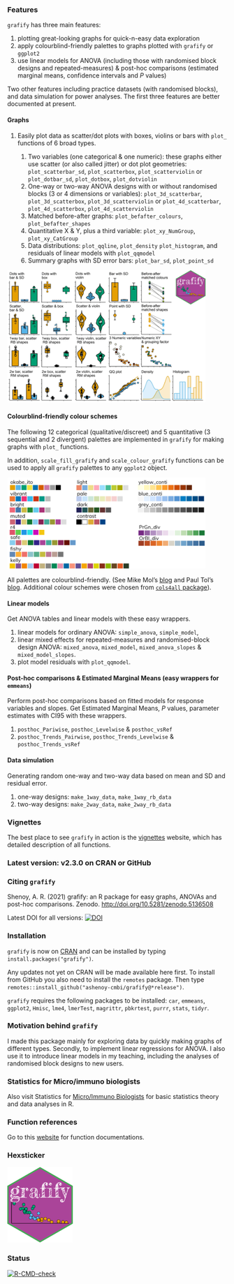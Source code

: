 
### Features

`grafify` has three main features:

1.  plotting great-looking graphs for quick-n-easy data exploration
2.  apply colourblind-friendly palettes to graphs plotted with `grafify`
    or `ggplot2`
3.  use linear models for ANOVA (including those with randomised block
    designs and repeated-measures) & post-hoc comparisons (estimated
    marginal means, confidence intervals and *P* values)

Two other features including practice datasets (with randomised blocks),
and data simulation for power analyses. The first three features are
better documented at present.

#### Graphs

1.  Easily plot data as scatter/dot plots with boxes, violins or bars
    with `plot_` functions of 6 broad types.

    1.  Two variables (one categorical & one numeric): these graphs
        either use scatter (or also called jitter) or dot plot
        geometries: `plot_scatterbar_sd`, `plot_scatterbox`,
        `plot_scatterviolin` or `plot_dotbar_sd`, `plot_dotbox`,
        `plot_dotviolin`
    2.  One-way or two-way ANOVA designs with or without randomised
        blocks (3 or 4 dimensions or variables): `plot_3d_scatterbar`,
        `plot_3d_scatterbox`, `plot_3d_scatterviolin` or
        `plot_4d_scatterbar`, `plot_4d_scatterbox`,
        `plot_4d_scatterviolin`
    3.  Matched before-after graphs: `plot_befafter_colours`,
        `plot_befafter_shapes`  
    4.  Quantitative X & Y, plus a third variable: `plot_xy_NumGroup`,
        `plot_xy_CatGroup`
    5.  Data distributions: `plot_qqline`, `plot_density`
        `plot_histogram`, and residuals of linear models with
        `plot_qqmodel`
    6.  Summary graphs with SD error bars: `plot_bar_sd`,
        `plot_point_sd`

<img src="man/figures/all_graphsv2.3.0.jpg" width="90%" />

#### Colourblind-friendly colour schemes

The following 12 categorical (qualitative/discreet) and 5 quantitative
(3 sequential and 2 divergent) palettes are implemented in `grafify` for
making graphs with `plot_` functions.

In addition, `scale_fill_grafify` and `scale_colour_grafify` functions
can be used to apply all `grafify` palettes to any `ggplot2` object.

<img src="man/figures/grafify_palettesv230.jpg" width="90%" />

All palettes are colourblind-friendly. (See Mike Mol’s
[blog](https://mikemol.github.io/technique/colorblind/2018/02/11/color-safe-palette.html)
and Paul Tol’s [blog](https://personal.sron.nl/~pault/#sec:qualitative).
Additional colour schemes were chosen from [`cols4all`
package](https://github.com/mtennekes/cols4all)).

#### Linear models

Get ANOVA tables and linear models with these easy wrappers.

1.  linear models for ordinary ANOVA: `simple_anova`, `simple_model`,
2.  linear mixed effects for repeated-measures and randomised-block
    design ANOVA: `mixed_anova`, `mixed_model`, `mixed_anova_slopes` &
    `mixed_model_slopes`.
3.  plot model residuals with `plot_qqmodel`.

#### Post-hoc comparisons & Estimated Marginal Means (easy wrappers for `emmeans`)

Perform post-hoc comparisons based on fitted models for response
variables and slopes. Get Estimated Marginal Means, *P* values,
parameter estimates with CI95 with these wrappers.

1.  `posthoc_Pariwise`, `posthoc_Levelwise` & `posthoc_vsRef`
2.  `posthoc_Trends_Pairwise`, `posthoc_Trends_Levelwise` &
    `posthoc_Trends_vsRef`

#### Data simulation

Generating random one-way and two-way data based on mean and SD and
residual error.

1.  one-way designs: `make_1way_data`, `make_1way_rb_data`
2.  two-way designs: `make_2way_data`, `make_2way_rb_data`

### Vignettes

The best place to see `grafify` in action is the
[vignettes](https://grafify-vignettes.netlify.app) website, which has
detailed description of all functions.

### **Latest version: v2.3.0 on CRAN or GitHub**

### Citing `grafify`

Shenoy, A. R. (2021) grafify: an R package for easy graphs, ANOVAs and
post-hoc comparisons. Zenodo. <http://doi.org/10.5281/zenodo.5136508>

Latest DOI for all versions:
[![DOI](https://zenodo.org/badge/DOI/10.5281/zenodo.5136507.svg)](https://doi.org/10.5281/zenodo.5136507)

### Installation

`grafify` is now on [CRAN](https://CRAN.R-project.org/package=grafify)
and can be installed by typing `install.packages("grafify")`.

Any updates not yet on CRAN will be made available here first. To
install from GitHub you also need to install the `remotes` package. Then
type `remotes::install_github("ashenoy-cmbi/grafify@*release")`.

`grafify` requires the following packages to be installed: `car`,
`emmeans`, `ggplot2`, `Hmisc`, `lme4`, `lmerTest`, `magrittr`,
`pbkrtest`, `purrr`, `stats`, `tidyr`.

### Motivation behind `grafify`

I made this package mainly for exploring data by quickly making graphs
of different types. Secondly, to implement linear regressions for ANOVA.
I also use it to introduce linear models in my teaching, including the
analyses of randomised block designs to new users.

### Statistics for Micro/immuno biologists

Also visit Statistics for [Micro/Immuno
Biologists](https://microimmunostats.netlify.app) for basic statistics
theory and data analyses in R.

### Function references

Go to this [website](https://ashenoy-cmbi.github.io/grafify/index.html)
for function documentations.

### Hexsticker

<img src="man/figures/grafify.png" width="150px" />

### Status

<!-- badges: start -->

[![R-CMD-check](https://github.com/ashenoy-cmbi/grafify/workflows/R-CMD-check/badge.svg)](https://github.com/ashenoy-cmbi/grafify/actions)
